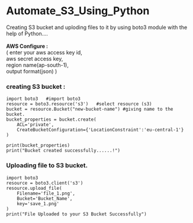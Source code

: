 # Automate_S3_Using_Python
Creating S3 bucket and uploding files to it by using boto3 module with the help of Python....<br><br>
**AWS Configure :**
<br>
( enter your aws access key id,<br>
aws secret access key,<br>
region name(ap-south-1),<br>
output format(json) )<br>

### creating S3 bucket :
```
import boto3   #import boto3
resource = boto3.resource('s3')   #select resource (s3)
bucket = resource.Bucket("new-bucket-name") #giving name to the bucket.
bucket_properties = bucket.create(
    ACL='private',
    CreateBucketConfiguration={'LocationConstraint':'eu-central-1'}
)

print(bucket_properties)
print("Bucket created successfully......!")
```
### Uploading file to S3 bucket.
```
import boto3
resource = boto3.client('s3')
resource.upload_file(
    Filename='file_1.png',
    Bucket='Bucket_Name',
    key='save_1.png'
)
print("File Uploaded to your S3 Bucket Successfully")
```



